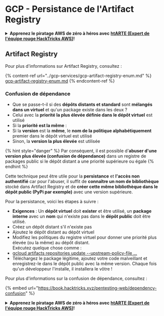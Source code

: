 # GCP - Persistance de l'Artifact Registry

<details>

<summary><strong>Apprenez le piratage AWS de zéro à héros avec</strong> <a href="https://training.hacktricks.xyz/courses/arte"><strong>htARTE (Expert de l'équipe rouge HackTricks AWS)</strong></a><strong>!</strong></summary>

Autres façons de soutenir HackTricks:

* Si vous souhaitez voir votre **entreprise annoncée dans HackTricks** ou **télécharger HackTricks en PDF** Consultez les [**PLANS D'ABONNEMENT**](https://github.com/sponsors/carlospolop)!
* Obtenez le [**swag officiel PEASS & HackTricks**](https://peass.creator-spring.com)
* Découvrez [**La famille PEASS**](https://opensea.io/collection/the-peass-family), notre collection exclusive de [**NFTs**](https://opensea.io/collection/the-peass-family)
* **Rejoignez le** 💬 [**groupe Discord**](https://discord.gg/hRep4RUj7f) ou le [**groupe telegram**](https://t.me/peass) ou **suivez-nous** sur **Twitter** 🐦 [**@hacktricks_live**](https://twitter.com/hacktricks_live)**.**
* **Partagez vos astuces de piratage en soumettant des PR aux** [**HackTricks**](https://github.com/carlospolop/hacktricks) et [**HackTricks Cloud**](https://github.com/carlospolop/hacktricks-cloud) dépôts github.

</details>

## Artifact Registry

Pour plus d'informations sur Artifact Registry, consultez :

{% content-ref url="../gcp-services/gcp-artifact-registry-enum.md" %}
[gcp-artifact-registry-enum.md](../gcp-services/gcp-artifact-registry-enum.md)
{% endcontent-ref %}

### Confusion de dépendance

* Que se passe-t-il si des **dépôts distants et standard** sont **mélangés dans un virtuel** et qu'un package existe dans les deux ?
* Celui avec la **priorité la plus élevée définie dans le dépôt virtuel** est utilisé
* Si la **priorité est la même** :
* Si la **version** est la **même**, le **nom de la politique alphabétiquement** premier dans le dépôt virtuel est utilisé
* Sinon, la **version la plus élevée** est utilisée

{% hint style="danger" %}
Par conséquent, il est possible d'**abuser d'une version plus élevée (confusion de dépendance)** dans un registre de packages public si le dépôt distant a une priorité supérieure ou égale
{% endhint %}

Cette technique peut être utile pour la **persistance** et **l'accès non authentifié** car pour l'abuser, il suffit de **connaître un nom de bibliothèque** stocké dans Artifact Registry et de **créer cette même bibliothèque dans le dépôt public (PyPi par exemple)** avec une version supérieure.

Pour la persistance, voici les étapes à suivre :

* **Exigences** : Un **dépôt virtuel** doit **exister** et être utilisé, un **package interne** avec un **nom** qui n'existe pas dans le **dépôt public** doit être utilisé.
* Créez un dépôt distant s'il n'existe pas
* Ajoutez le dépôt distant au dépôt virtuel
* Modifiez les politiques du registre virtuel pour donner une priorité plus élevée (ou la même) au dépôt distant.\
Exécutez quelque chose comme :
* [gcloud artifacts repositories update --upstream-policy-file ...](https://cloud.google.com/sdk/gcloud/reference/artifacts/repositories/update#--upstream-policy-file)
* Téléchargez le package légitime, ajoutez votre code malveillant et enregistrez-le dans le dépôt public avec la même version. Chaque fois qu'un développeur l'installe, il installera le vôtre !

Pour plus d'informations sur la confusion de dépendance, consultez :

{% embed url="https://book.hacktricks.xyz/pentesting-web/dependency-confusion" %}

<details>

<summary><strong>Apprenez le piratage AWS de zéro à héros avec</strong> <a href="https://training.hacktricks.xyz/courses/arte"><strong>htARTE (Expert de l'équipe rouge HackTricks AWS)</strong></a><strong>!</strong></summary>

Autres façons de soutenir HackTricks:

* Si vous souhaitez voir votre **entreprise annoncée dans HackTricks** ou **télécharger HackTricks en PDF** Consultez les [**PLANS D'ABONNEMENT**](https://github.com/sponsors/carlospolop)!
* Obtenez le [**swag officiel PEASS & HackTricks**](https://peass.creator-spring.com)
* Découvrez [**La famille PEASS**](https://opensea.io/collection/the-peass-family), notre collection exclusive de [**NFTs**](https://opensea.io/collection/the-peass-family)
* **Rejoignez le** 💬 [**groupe Discord**](https://discord.gg/hRep4RUj7f) ou le [**groupe telegram**](https://t.me/peass) ou **suivez-nous** sur **Twitter** 🐦 [**@hacktricks_live**](https://twitter.com/hacktricks_live)**.**
* **Partagez vos astuces de piratage en soumettant des PR aux** [**HackTricks**](https://github.com/carlospolop/hacktricks) et [**HackTricks Cloud**](https://github.com/carlospolop/hacktricks-cloud) dépôts github.

</details>
